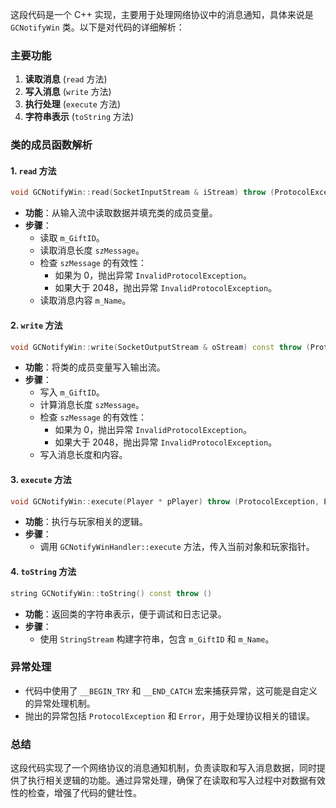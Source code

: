 这段代码是一个 C++ 实现，主要用于处理网络协议中的消息通知，具体来说是 `GCNotifyWin` 类。以下是对代码的详细解析：

### 主要功能

1. **读取消息** (`read` 方法)
2. **写入消息** (`write` 方法)
3. **执行处理** (`execute` 方法)
4. **字符串表示** (`toString` 方法)

### 类的成员函数解析

#### 1. `read` 方法

```cpp
void GCNotifyWin::read(SocketInputStream & iStream) throw (ProtocolException, Error)
```
- **功能**：从输入流中读取数据并填充类的成员变量。
- **步骤**：
  - 读取 `m_GiftID`。
  - 读取消息长度 `szMessage`。
  - 检查 `szMessage` 的有效性：
    - 如果为 0，抛出异常 `InvalidProtocolException`。
    - 如果大于 2048，抛出异常 `InvalidProtocolException`。
  - 读取消息内容 `m_Name`。

#### 2. `write` 方法

```cpp
void GCNotifyWin::write(SocketOutputStream & oStream) const throw (ProtocolException, Error)
```
- **功能**：将类的成员变量写入输出流。
- **步骤**：
  - 写入 `m_GiftID`。
  - 计算消息长度 `szMessage`。
  - 检查 `szMessage` 的有效性：
    - 如果为 0，抛出异常 `InvalidProtocolException`。
    - 如果大于 2048，抛出异常 `InvalidProtocolException`。
  - 写入消息长度和内容。

#### 3. `execute` 方法

```cpp
void GCNotifyWin::execute(Player * pPlayer) throw (ProtocolException, Error)
```
- **功能**：执行与玩家相关的逻辑。
- **步骤**：
  - 调用 `GCNotifyWinHandler::execute` 方法，传入当前对象和玩家指针。

#### 4. `toString` 方法

```cpp
string GCNotifyWin::toString() const throw ()
```
- **功能**：返回类的字符串表示，便于调试和日志记录。
- **步骤**：
  - 使用 `StringStream` 构建字符串，包含 `m_GiftID` 和 `m_Name`。

### 异常处理

- 代码中使用了 `__BEGIN_TRY` 和 `__END_CATCH` 宏来捕获异常，这可能是自定义的异常处理机制。
- 抛出的异常包括 `ProtocolException` 和 `Error`，用于处理协议相关的错误。

### 总结

这段代码实现了一个网络协议的消息通知机制，负责读取和写入消息数据，同时提供了执行相关逻辑的功能。通过异常处理，确保了在读取和写入过程中对数据有效性的检查，增强了代码的健壮性。